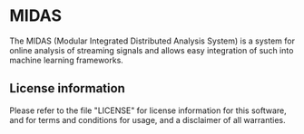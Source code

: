 MIDAS
=====

The MIDAS (Modular Integrated Distributed Analysis System) is a system
for online analysis of streaming signals and allows easy integration
of such into machine learning frameworks.

License information
-------------------

Please refer to the file "LICENSE" for license information for this
software, and for terms and conditions for usage, and a disclaimer of
all warranties.
